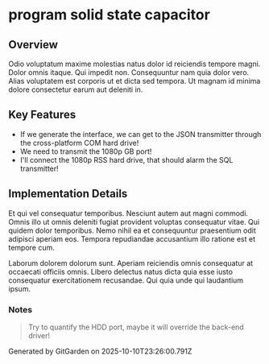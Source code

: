 # program solid state capacitor

## Overview
Odio voluptatum maxime molestias natus dolor id reiciendis tempore magni. Dolor omnis itaque. Qui impedit non. Consequuntur nam quia dolor vero. Alias voluptatem est corporis ut et dicta sed tempora. Ut magnam id minima dolore consectetur earum aut deleniti in.

## Key Features
- If we generate the interface, we can get to the JSON transmitter through the cross-platform COM hard drive!
- We need to transmit the 1080p GB port!
- I'll connect the 1080p RSS hard drive, that should alarm the SQL transmitter!

## Implementation Details
Et qui vel consequatur temporibus. Nesciunt autem aut magni commodi. Omnis illo ut omnis deleniti fugiat provident voluptas consequatur vitae. Qui quidem dolor temporibus. Nemo nihil ea et consequuntur praesentium odit adipisci aperiam eos. Tempora repudiandae accusantium illo ratione est et tempore cum.
 Laborum dolorem dolorum sunt. Aperiam reiciendis omnis consequatur at occaecati officiis omnis. Libero delectus natus dicta quia esse iusto consequatur exercitationem recusandae. Qui quia unde qui laudantium ipsum.

### Notes
> Try to quantify the HDD port, maybe it will override the back-end driver!

Generated by GitGarden on 2025-10-10T23:26:00.791Z